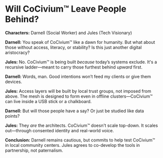 # Will CoCivium™ Leave People Behind?

**Characters:** Darnell (Social Worker) and Jules (Tech Visionary)

**Darnell:**
You speak of CoCivium™ like a dawn for humanity. But what about those without access, literacy, or stability? Is this just another digital aristocracy?

**Jules:**
No. CoCivium™ is being built *because* today’s systems exclude. It's a recursive ladder—meant to carry those furthest behind *upward* first.

**Darnell:**
Words, man. Good intentions won’t feed my clients or give them devices.

**Jules:**
Access layers will be built by local trust groups, not imposed from above. The mesh is designed to form even in offline clusters—CoCivium™ can live inside a USB stick or a chalkboard.

**Darnell:**
But will those people have a say? Or just be studied like data points?

**Jules:**
They *are* the architects. CoCivium™ doesn't scale top-down. It scales out—through consented identity and real-world voice.

**Conclusion:**
Darnell remains cautious, but commits to help test CoCivium™ in local community centers. Jules agrees to co-develop the tools in partnership, not paternalism.


